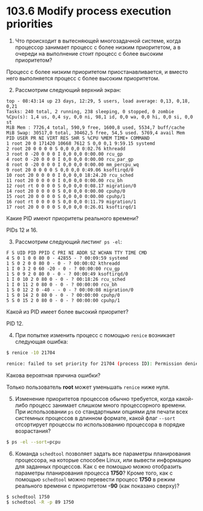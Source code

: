 # 103.6 Modify process execution priorities

1. Что происходит в вытесняющей многозадачной системе, когда процессор занимает процесс с более низким приоритетом, а в очереди на выполнение стоит процесс с более высоким приоритетом?

Процесс с более низким приоритетом приостанавливается, и вместо него выполняется процесс с более высоким приоритетом.

2. Рассмотрим следующий верхний экран:

```console
top - 08:43:14 up 23 days, 12:29, 5 users, load average: 0,13, 0,18, 0,21
Tasks: 240 total, 2 running, 238 sleeping, 0 stopped, 0 zombie
%Cpu(s): 1,4 us, 0,4 sy, 0,0 ni, 98,1 id, 0,0 wa, 0,0 hi, 0,0 si, 0,0 st
MiB Mem : 7726,4 total, 590,9 free, 1600,8 used, 5534,7 buff/cache
MiB Swap: 30517,0 total, 30462,5 free, 54,5 used. 5769,4 avail Mem
PID USER PR NI VIRT RES SHR S %CPU %MEM TIME+ COMMAND
1 root 20 0 171420 10668 7612 S 0,0 0,1 9:59.15 systemd
2 root 20 0 0 0 0 S 0,0 0,0 0:02.76 kthreadd
3 root 0 -20 0 0 0 I 0,0 0,0 0:00.00 rcu_gp
4 root 0 -20 0 0 0 I 0,0 0,0 0:00.00 rcu_par_gp
8 root 0 -20 0 0 0 I 0,0 0,0 0:00.00 mm_percpu_wq
9 root 20 0 0 0 0 S 0,0 0,0 0:49.06 ksoftirqd/0
10 root 20 0 0 0 0 I 0,0 0,0 18:24.20 rcu_sched
11 root 20 0 0 0 0 I 0,0 0,0 0:00.00 rcu_bh
12 root rt 0 0 0 0 S 0,0 0,0 0:08.17 migration/0
14 root 20 0 0 0 0 S 0,0 0,0 0:00.00 cpuhp/0
15 root 20 0 0 0 0 S 0,0 0,0 0:00.00 cpuhp/1
16 root rt 0 0 0 0 S 0,0 0,0 0:11.79 migration/1
17 root 20 0 0 0 0 S 0,0 0,0 0:26.01 ksoftirqd/1
```
Какие PID имеют приоритеты реального времени?

PIDs 12 и 16.

3. Рассмотрим следующий листинг` ps -el`:
```console
F S UID PID PPID C PRI NI ADDR SZ WCHAN TTY TIME CMD
4 S 0 1 0 0 80 0 - 42855 - ? 00:09:59 systemd
1 S 0 2 0 0 80 0 - 0 - ? 00:00:02 kthreadd
1 I 0 3 2 0 60 -20 - 0 - ? 00:00:00 rcu_gp
1 S 0 9 2 0 80 0 - 0 - ? 00:00:49 ksoftirqd/0
1 I 0 10 2 0 80 0 - 0 - ? 00:18:26 rcu_sched
1 I 0 11 2 0 80 0 - 0 - ? 00:00:00 rcu_bh
1 S 0 12 2 0 -40 - - 0 - ? 00:00:08 migration/0
1 S 0 14 2 0 80 0 - 0 - ? 00:00:00 cpuhp/0
5 S 0 15 2 0 80 0 - 0 - ? 00:00:00 cpuhp/1
```
Какой из PID имеет более высокий приоритет?

PID 12.

4. При попытке изменить процесс с помощью `renice` возникает следующая ошибка:

```sh
$ renice -10 21704

renice: failed to set priority for 21704 (process ID): Permission denied
```
Какова вероятная причина ошибки?

Только пользователь **root** может уменьшать `renice` ниже нуля.

5. Изменение приоритетов процессов обычно требуется, когда какой-либо процесс занимает слишком много процессорного времени. При использовании `ps` со стандартными опциями для печати всех системных процессов в длинном формате, какой флаг `--sort` отсортирует процессы по использованию процессора в порядке возрастания?

```sh
$ ps -el --sort=pcpu
```

6. Команда `schedtool` позволяет задать все параметры планирования процессора, на которые способен Linux, или вывести информацию для заданных процессов. Как с ее помощью можно отобразить параметры планирования процесса **1750**? Кроме того, как с помощью `schedtool` можно перевести процесс **1750** в режим реального времени с приоритетом **-90** (как показано сверху)?

```sh
$ schedtool 1750
$ schedtool -R -p 89 1750
```